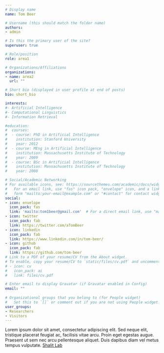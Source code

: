 ```yaml
---
# Display name
name: Tom Beer

# Username (this should match the folder name)
authors:
- admin

# Is this the primary user of the site?
superuser: true

# Role/position
role: area1

# Organizations/Affiliations
organizations:
- name: area2
  url: ""

# Short bio (displayed in user profile at end of posts)
bio: short_bio

interests:
#- Artificial Intelligence
#- Computational Linguistics
#- Information Retrieval

#education:
#  courses:
#  - course: PhD in Artificial Intelligence
#    institution: Stanford University
#    year: 2012
#  - course: MEng in Artificial Intelligence
#    institution: Massachusetts Institute of Technology
#    year: 2009
#  - course: BSc in Artificial Intelligence
#    institution: Massachusetts Institute of Technology
#    year: 2008

# Social/Academic Networking
# For available icons, see: https://sourcethemes.com/academic/docs/widgets/#icons
#   For an email link, use "fas" icon pack, "envelope" icon, and a link in the
#   form "mailto:your-email@example.com" or "#contact" for contact widget.
social:
- icon: envelope
  icon_pack: fas
  link: 'mailto:tom1beer@gmail.com'  # For a direct email link, use "mailto:test@example.org".
- icon: twitter
  icon_pack: fab
  link: https://twitter.com/aTomBeer
- icon: linkedin
  icon_pack: fab
  link: https://www.linkedin.com/in/tom-beer/
- icon: github
  icon_pack: fab
  link: https://github.com/tom-beer
# Link to a PDF of your resume/CV from the About widget.
# To enable, copy your resume/CV to `static/files/cv.pdf` and uncomment the lines below.  
# - icon: cv
#   icon_pack: ai
#   link: files/cv.pdf

# Enter email to display Gravatar (if Gravatar enabled in Config)
email: ""
  
# Organizational groups that you belong to (for People widget)
#   Set this to `[]` or comment out if you are not using People widget.  
user_groups:
- Researchers
- Visitors
---
```


Lorem ipsum dolor sit amet, consectetur adipiscing elit. Sed neque elit, tristique placerat feugiat ac, facilisis vitae arcu. Proin eget egestas augue. Praesent ut sem nec arcu pellentesque aliquet. Duis dapibus diam vel metus tempus vulputate. 
[Shalit Lab](https://shalit.net.technion.ac.il "Shalit Lab")